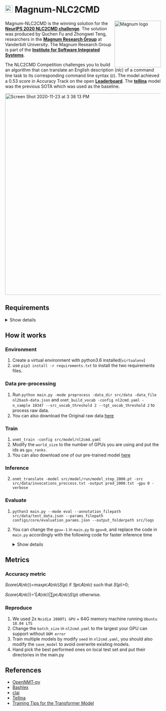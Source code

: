 # <img src="https://www.magnum.io/img/magnum.png" width="24" height="24"> Magnum-NLC2CMD 

<img src="https://evalai.s3.amazonaws.com/media/logos/4c055dbb-a30a-4aa1-b86b-33dd76940e14.jpg" align="right"
     alt="Magnum logo" height="150">

Magnum-NLC2CMD is the winning solution for the **[NeurIPS 2020 NLC2CMD challenge]**. The solution was produced by Quchen Fu and Zhongwei Teng, researchers in the **[Magnum Research Group]** at Vanderbilt University. The Magnum Research Group is part of the **[Institute for Software Integrated Systems]**. 

The NLC2CMD Competition challenges you to build an algorithm that can translate an English description (𝑛𝑙𝑐) of a command line task to its corresponding command line syntax (𝑐). The model achieved a 0.53 score in Accuracy Track on the open **[Leaderboard]**. The  **[tellina]** model was the previous SOTA which was used as the baseline.
<p align="left">
<img width="650" alt="Screen Shot 2020-11-23 at 3 38 13 PM" src="https://user-images.githubusercontent.com/31392274/100018358-f34fa600-2da1-11eb-94c6-b848c774aca9.png">
</p>

[NeurIPS 2020 NLC2CMD challenge]: http://nlc2cmd.us-east.mybluemix.net/#/
[Magnum Research Group]:https://magnum.io
[Institute for Software Integrated Systems]:https://www.isis.vanderbilt.edu
[leaderboard]: https://eval.ai/web/challenges/challenge-page/674/leaderboard/1831
[tellina]: https://github.com/IBM/clai/tree/master/clai/server/plugins/tellina

## Requirements
<details><summary>Show details</summary>
<p>

* numpy
* six
* nltk
* experiment-impact-tracker
* scikit-learn
* pandas
* flake8==3.8.3
* spacy==2.3.0
* tb-nightly==2.3.0a20200621
* tensorboard-plugin-wit==1.6.0.post3
* torch==1.6.0
* torchtext==0.4.0
* torchvision==0.7.0
* tqdm==4.46.1
* OpenNMT-py==2.0.0rc2

</p>
</details>

## How it works

### Environment
1. Create a virtual environment with python3.6 installed(`virtualenv`)
2. use `pip3 install -r requirements.txt` to install the two requirements files.

### Data pre-processing
1. Run `python main.py -mode preprocess -data_dir src/data -data_file nl2bash-data.json` and `onmt_build_vocab -config nl2cmd.yaml -n_sample 10347 --src_vocab_threshold 2 --tgt_vocab_threshold 2` to process raw data.
2. You can also download the Original raw data [here](https://ibm.ent.box.com/v/nl2bash-data)


### Train
1. ``onmt_train -config src/model/nl2cmd.yaml``
2. Modify the `world_size` to the number of GPUs you are using and put the ids as `gpu_ranks`.
4. You can also download one of our pre-trained model [here](https://drive.google.com/file/d/1HXg2j1QuuDBV-8vpj2YdBhBK81pLK7bg/view?usp=sharing)

### Inference
2. `onmt_translate -model src/model/run/model_step_2000.pt -src src/data/invocations_proccess.txt -output pred_2000.txt -gpu 0 -verbose`

### Evaluate
1. `python3 main.py --mode eval --annotation_filepath src/data/test_data.json --params_filepath configs/core/evaluation_params.json --output_folderpath src/logs`
2. You can change the `gpu=-1` in `main.py` to `gpu=0`, and replace the code in `main.py` accordingly with the following code for faster inference time
    <details><summary>Show details</summary>
    <p>
    
    ```
    invocations = [' '.join(tokenize_eng(i)) for i in invocations]
    translated = translator.translate(invocations, batch_size=n_batch)
    commands = [t[:result_cnt] for t in translated[1]]
    confidences = [ np.exp( list(map(lambda x:x.item(), t[:result_cnt])) )/2 for t in translated[0]]
    for i in range(len(confidences)):
        confidences[i][0] = 1.0
    ```
    </p>
    </details>
    
## Metrics

### Accuracy metric

𝑆𝑐𝑜𝑟𝑒(𝐴(𝑛𝑙𝑐))=max𝑝∈𝐴(𝑛𝑙𝑐)𝑆(𝑝) if ∃𝑝∈𝐴(𝑛𝑙𝑐) such that 𝑆(𝑝)>0;
 
𝑆𝑐𝑜𝑟𝑒(𝐴(𝑛𝑙𝑐))=1|𝐴(𝑛𝑙𝑐)|∑𝑝∈𝐴(𝑛𝑙𝑐)𝑆(𝑝) otherwise.

### Reproduce

1. We used 2x `Nvidia 2080Ti GPU` + 64G memory machine running `Ubuntu 18.04 LTS`
2. Change the `batch_size` in `nl2cmd.yaml` to the largest your GPU can support without `OOM error`
2. Train multiple models by modify `seed` in `nl2cmd.yaml`, you should also modify the `save_model` to avoid overwrite existing models.
3. Hand pick the best performed ones on local test set and put their directories in the main.py

## References

* [OpenNMT-py](https://github.com/OpenNMT/OpenNMT-py)
* [Bashlex](https://github.com/idank/bashlex)
* [clai](https://github.com/IBM/clai)
* [Tellina](https://github.com/TellinaTool/nl2bash)
* [Training Tips for the Transformer Model](https://ufal.mff.cuni.cz/pbml/110/art-popel-bojar.pdf)
